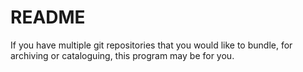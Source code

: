 # README #

If you have multiple git repositories that you would like to bundle, for archiving or cataloguing, this program may be for you.

